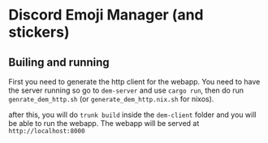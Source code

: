 # Discord Emoji Manager (and stickers)

## Builing and running
First you need to generate the http client for the webapp. You need to have the server running so go to `dem-server` and use `cargo run`, then do run `genrate_dem_http.sh` (or `generate_dem_http.nix.sh` for nixos).

after this, you will do `trunk build` inside the `dem-client` folder and you will be able to run the webapp.
The webapp will be served at `http://localhost:8000`
